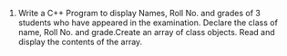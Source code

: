 1. Write a C++ Program to display Names, Roll No. and grades of 3 students who have appeared in the examination. Declare the class of name, Roll No. and grade.Create an array of class objects. Read and display the contents of the array.
